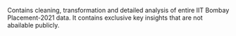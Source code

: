 Contains cleaning, transformation and detailed analysis of entire IIT Bombay Placement-2021 data. It contains exclusive key insights that are not abailable publicly.

